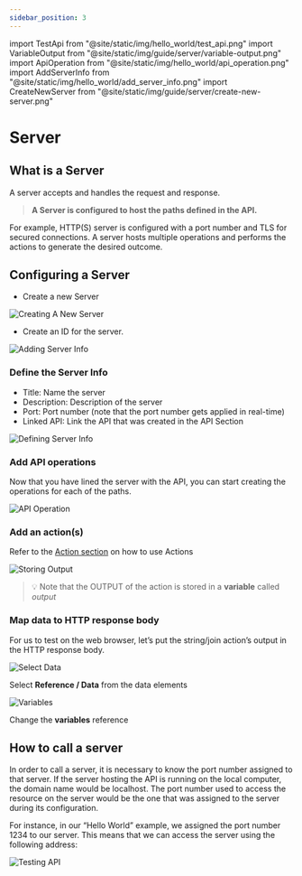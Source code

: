 ```yaml
---
sidebar_position: 3
---
```


import TestApi from "@site/static/img/hello_world/test_api.png"
import VariableOutput from "@site/static/img/guide/server/variable-output.png"
import ApiOperation from "@site/static/img/hello_world/api_operation.png"
import AddServerInfo from "@site/static/img/hello_world/add_server_info.png"
import CreateNewServer from "@site/static/img/guide/server/create-new-server.png"

# Server

## What is a **Server**

A server accepts and handles the request and response.

> **A Server is configured to host the paths defined in the API.**

For example, HTTP(S) server is configured with a port number and TLS for secured connections. A server hosts multiple operations and performs the actions to generate the desired outcome.

## Configuring a Server

- Create a new Server

<div class="myResponsiveImg">
    <img src={CreateNewServer} alt="Creating A New Server" class = "myResponsiveImg"/>
</div>

- Create an ID for the server.

<div class="myResponsiveImg">
    <img src={AddServerInfo} alt="Adding Server Info" class = "myResponsiveImg"/>
</div>

### **Define the Server Info**

- Title: Name the server
- Description: Description of the server
- Port: Port number (note that the port number gets applied in real-time)
- Linked API: Link the API that was created in the API Section

<img src="https://lh4.googleusercontent.com/Rv0aH28V0JrgPWjTN1HoSFL0PKVqQYfAt2vjEJpwHz3hvjV52iBN00bSc6CSeUvGkno4n1IO2R9ZGfrEyNMxmqnGMCY-619HwQDPdSTerltChxlkgSgBRF31VFOXlaYWDQBN1-6OE5IHMlJ-pRmXRX8H6NE-8tx30H0EbV5ma25sLqN3nxHiWoY5NQ" alt="Defining Server Info" class = "myResponsiveImg"/>

### Add API operations

Now that you have lined the server with the API, you can start creating the operations for each of the paths.

<div class="myResponsiveImg">
    <img src={ApiOperation} alt="API Operation" class = "myResponsiveImg"/>
</div>

### Add an action(s)

Refer to the [Action section](../../actions-library) on how to use Actions

<img src={VariableOutput} alt="Storing Output" />

> 💡 Note that the OUTPUT of the action is stored in a **variable** called _output_

### Map data to HTTP response body

For us to test on the web browser, let’s put the string/join action’s output in the HTTP response body.

<img src="https://github.com/pulzze/autoflow-documentation/assets/85649767/755c11ad-48b3-4950-bae1-6ad55cd32a91" alt="Select Data" class = "myResponsiveImg"/>

Select **Reference / Data** from the data elements

<img src="https://github.com/pulzze/autoflow-documentation/assets/85649767/45205d6a-3f34-4f43-9e7a-0807d1829b21" alt="Variables" class = "myResponsiveImg"/>

Change the **variables** reference

## How to call a server

In order to call a server, it is necessary to know the port number assigned to that server. If the server hosting the API is running on the local computer, the domain name would be localhost. The port number used to access the resource on the server would be the one that was assigned to the server during its configuration.

For instance, in our “Hello World” example, we assigned the port number 1234 to our server. This means that we can access the server using the following address:

<div class="myResponsiveImg">
    <img src={TestApi} alt="Testing API" class = "myResponsiveImg"/>
</div>

<!-- Continued reading on this topic includes:

Enable Log (Server)

Server Operations:
- Simulate
- Delete
- Enable Log
- Enable Capture

Exceptions

Server Security -->

